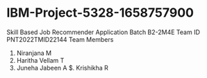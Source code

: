 # IBM-Project-5328-1658757900
Skill  Based Job Recommender Application
Batch
B2-2M4E
Team ID
PNT2022TMID22144
Team Members
1. Niranjana M
2. Haritha Vellam T
3. Juneha Jabeen A
$. Krishikha R

